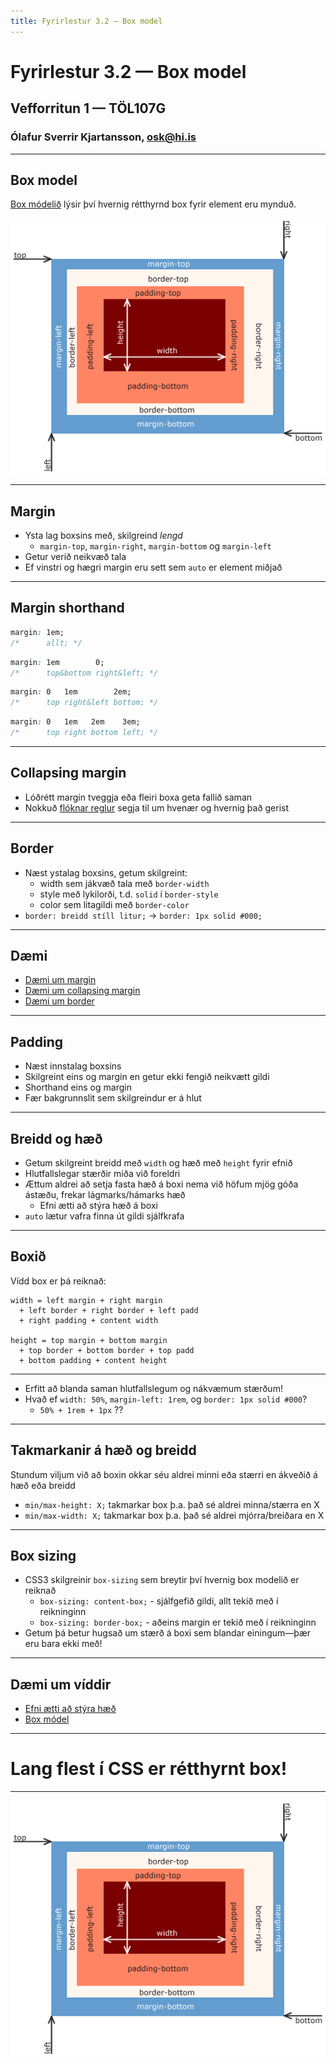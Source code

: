 ```yaml
---
title: Fyrirlestur 3.2 — Box model
---
```


# Fyrirlestur 3.2 — Box model

## Vefforritun 1 — TÖL107G

### Ólafur Sverrir Kjartansson, [osk@hi.is](mailto:osk@hi.is)

---

## Box model

[Box módelið](https://www.w3.org/TR/CSS2/box.html) lýsir því hvernig rétthyrnd box fyrir element eru mynduð.

![Útskýringar mynd af box modelinu](img/boxmodel.png)

***

## Margin

* Ysta lag boxsins með, skilgreind _lengd_
  * `margin-top`, `margin-right`, `margin-bottom` og `margin-left`
* Getur verið neikvæð tala
* Ef vinstri og hægri margin eru sett sem `auto` er element miðjað

***

## Margin shorthand

```css
margin: 1em;
/*      allt; */
```

```css
margin: 1em        0;
/*      top&bottom right&left; */
```

```css
margin: 0   1em        2em;
/*      top right&left bottom; */
```

```css
margin: 0   1em   2em    3em;
/*      top right bottom left; */
```

***

## Collapsing margin

* Lóðrétt margin tveggja eða fleiri boxa geta fallið saman
* Nokkuð [flóknar reglur](http://www.w3.org/TR/CSS2/box.html#collapsing-margins) segja til um hvenær og hvernig það gerist

***

## Border

* Næst ystalag boxsins, getum skilgreint:
  * width sem jákvæð tala með `border-width`
  * style með lykilorði, t.d. `solid` í `border-style`
  * color sem litagildi með `border-color`
* `border: breidd stíll litur;` → `border: 1px solid #000;`

***

## Dæmi

* [Dæmi um  margin](daemi/2.box-model/01.margin.html)
* [Dæmi um collapsing margin](daemi/2.box-model/02.collapsing.html)
* [Dæmi um border](daemi/2.box-model/03.border.html)

***

## Padding

* Næst innstalag boxsins
* Skilgreint eins og margin en getur ekki fengið neikvætt gildi
* Shorthand eins og margin
* Fær bakgrunnslit sem skilgreindur er á hlut

***

## Breidd og hæð

* Getum skilgreint breidd með `width` og hæð með `height` fyrir efnið
* Hlutfallslegar stærðir miða við foreldri
* Ættum aldrei að setja fasta hæð á boxi nema við höfum mjög góða ástæðu, frekar lágmarks/hámarks hæð
  * Efni ætti að stýra hæð á boxi
* `auto` lætur vafra finna út gildi sjálfkrafa

***

## Boxið

Vídd box er þá reiknað:

```text
width = left margin + right margin
  + left border + right border + left padd
  + right padding + content width

height = top margin + bottom margin
  + top border + bottom border + top padd
  + bottom padding + content height
```

***

* Erfitt að blanda saman hlutfallslegum og nákvæmum stærðum!
* Hvað ef `width: 50%`, `margin-left: 1rem`, og `border: 1px solid #000`?
  * `50% + 1rem + 1px` ??

***

## Takmarkanir á hæð og breidd

Stundum viljum við að boxin okkar séu aldrei minni eða stærri en ákveðið á hæð eða breidd

* `min/max-height: X;` takmarkar box þ.a. það sé aldrei minna/stærra en X
* `min/max-width: X;` takmarkar box þ.a. það sé aldrei mjórra/breiðara en X

***

## Box sizing

* CSS3 skilgreinir `box-sizing` sem breytir því hvernig box modelið er reiknað
  * `box-sizing: content-box;` - sjálfgefið gildi, allt tekið með í reikninginn
  * `box-sizing: border-box;` - aðeins margin er tekið með í reikninginn
* Getum þá betur hugsað um stærð á boxi sem blandar einingum—þær eru bara ekki með!

***

## Dæmi um víddir

* [Efni ætti að stýra hæð](daemi/2.box-model/04.height.html)
* [Box módel](daemi/2.box-model/05.box.html)

***

# Lang flest í CSS er rétthyrnt box!

***

![Útskýringar mynd af box modelinu](img/boxmodel.png)
